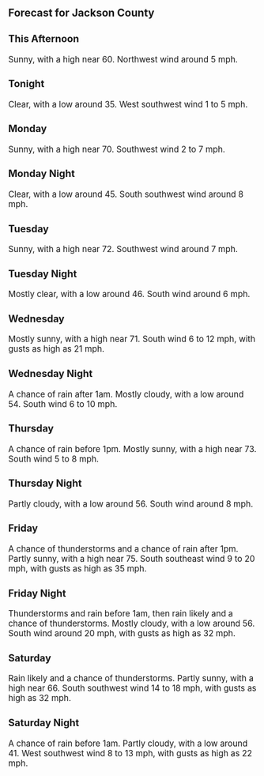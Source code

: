 <div>
   <h2>Forecast for Jackson County</h2>
   <p>
      <div style="font-size:120%">
         <h3>This Afternoon</h3>Sunny, with a high near 60. Northwest wind around 5 mph.<br></div>
   </p>
   <p>
      <div style="font-size:120%">
         <h3>Tonight</h3>Clear, with a low around 35. West southwest wind 1 to 5 mph.<br></div>
   </p>
   <p>
      <div style="font-size:120%">
         <h3>Monday</h3>Sunny, with a high near 70. Southwest wind 2 to 7 mph.<br></div>
   </p>
   <p>
      <div style="font-size:120%">
         <h3>Monday Night</h3>Clear, with a low around 45. South southwest wind around 8 mph.<br></div>
   </p>
   <p>
      <div style="font-size:120%">
         <h3>Tuesday</h3>Sunny, with a high near 72. Southwest wind around 7 mph.<br></div>
   </p>
   <p>
      <div style="font-size:120%">
         <h3>Tuesday Night</h3>Mostly clear, with a low around 46. South wind around 6 mph.<br></div>
   </p>
   <p>
      <div style="font-size:120%">
         <h3>Wednesday</h3>Mostly sunny, with a high near 71. South wind 6 to 12 mph, with gusts as high as 21 mph.<br></div>
   </p>
   <p>
      <div style="font-size:120%">
         <h3>Wednesday Night</h3>A chance of rain after 1am. Mostly cloudy, with a low around 54. South wind 6 to 10 mph.<br></div>
   </p>
   <p>
      <div style="font-size:120%">
         <h3>Thursday</h3>A chance of rain before 1pm. Mostly sunny, with a high near 73. South wind 5 to 8 mph.<br></div>
   </p>
   <p>
      <div style="font-size:120%">
         <h3>Thursday Night</h3>Partly cloudy, with a low around 56. South wind around 8 mph.<br></div>
   </p>
   <p>
      <div style="font-size:120%">
         <h3>Friday</h3>A chance of thunderstorms and a chance of rain after 1pm. Partly sunny, with a high near 75. South southeast wind 9 to 20
         mph, with gusts as high as 35 mph.<br></div>
   </p>
   <p>
      <div style="font-size:120%">
         <h3>Friday Night</h3>Thunderstorms and rain before 1am, then rain likely and a chance of thunderstorms. Mostly cloudy, with a low around 56. South
         wind around 20 mph, with gusts as high as 32 mph.<br></div>
   </p>
   <p>
      <div style="font-size:120%">
         <h3>Saturday</h3>Rain likely and a chance of thunderstorms. Partly sunny, with a high near 66. South southwest wind 14 to 18 mph, with gusts
         as high as 32 mph.<br></div>
   </p>
   <p>
      <div style="font-size:120%">
         <h3>Saturday Night</h3>A chance of rain before 1am. Partly cloudy, with a low around 41. West southwest wind 8 to 13 mph, with gusts as high as 22
         mph.<br></div>
   </p>
</div>